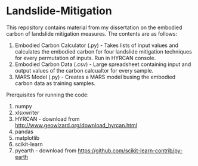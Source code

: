 # Landslide-Mitigation
This repository contains material from my dissertation on the embodied carbon of landslide mitigation measures. The contents are as follows:
1. Embodied Carbon Calculator (.py) - Takes lists of input values and calculates the embodied carbon for four landslide mitigation techniques for every permutation of inputs. Run in HYRCAN console.
2. Embodied Carbon Data (.csv) - Large spreadsheet containing input and output values of the carbon calcualtor for every sample.
3. MARS Model (.py) - Creates a MARS model busing the embodied carbon data as training samples.

Prerquisites for running the code:
1. numpy
2. xlsxwriter
3. HYRCAN - download from http://www.geowizard.org/download_hyrcan.html
4. pandas
5. matplotlib
6. scikit-learn
7. pyearth - download from https://github.com/scikit-learn-contrib/py-earth

